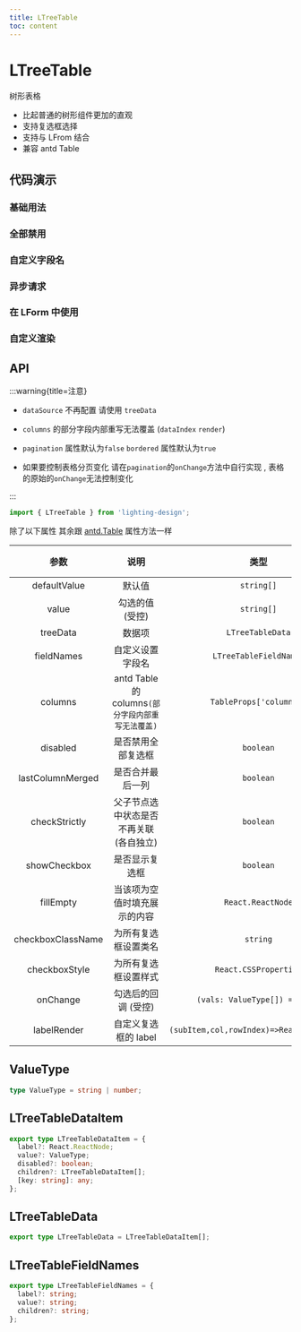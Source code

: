 ```yaml
---
title: LTreeTable
toc: content
---
```


# LTreeTable

树形表格

- 比起普通的树形组件更加的直观
- 支持复选框选择
- 支持与 LFrom 结合
- 兼容 antd Table

## 代码演示

### 基础用法

<code src="./demos/Demo1.tsx" ></code>

### 全部禁用

<code src="./demos/Demo2.tsx" ></code>

### 自定义字段名

<code src="./demos/Demo3.tsx" ></code>

### 异步请求

<code src="./demos/Demo4.tsx" ></code>

### 在 LForm 中使用

<code src="./demos/Demo5.tsx" ></code>

### 自定义渲染

<code src="./demos/Demo6.tsx" ></code>

## API

:::warning{title=注意}

- `dataSource` 不再配置 请使用 `treeData`

- `columns` 的部分字段内部重写无法覆盖 (`dataIndex` `render`)

- `pagination` 属性默认为`false` `bordered` 属性默认为`true`

- 如果要控制表格分页变化 请在`pagination`的`onChange`方法中自行实现 , 表格的原始的`onChange`无法控制变化

:::

```ts
import { LTreeTable } from 'lighting-design';
```

除了以下属性 其余跟 [antd.Table](https://ant.design/components/table-cn#api) 属性方法一样

|       参数        |                       说明                        |                   类型                    | 默认值  |
| :---------------: | :-----------------------------------------------: | :---------------------------------------: | :-----: |
|   defaultValue    |                      默认值                       |                `string[]`                 |   `-`   |
|       value       |                  勾选的值 (受控)                  |                `string[]`                 |   `-`   |
|     treeData      |                      数据项                       |             `LTreeTableData`              |  `[]`   |
|    fieldNames     |                 自定义设置字段名                  |          `LTreeTableFieldNames`           |   `-`   |
|      columns      | antd Table 的 columns`(部分字段内部重写无法覆盖)` |          `TableProps['columns']`          |   `-`   |
|     disabled      |                是否禁用全部复选框                 |                 `boolean`                 | `false` |
| lastColumnMerged  |                 是否合并最后一列                  |                 `boolean`                 | `false` |
|   checkStrictly   |      父子节点选中状态是否不再关联 (各自独立)      |                 `boolean`                 | `false` |
|   showCheckbox    |                  是否显示复选框                   |                 `boolean`                 | `true`  |
|     fillEmpty     |           当该项为空值时填充展示的内容            |             `React.ReactNode`             |  `'-'`  |
| checkboxClassName |               为所有复选框设置类名                |                 `string`                  |   `-`   |
|   checkboxStyle   |               为所有复选框设置样式                |           `React.CSSProperties`           |   `-`   |
|     onChange      |                勾选后的回调 (受控)                |       `(vals: ValueType[]) => void`       |   `-`   |
|    labelRender    |               自定义复选框的 label                | `(subItem,col,rowIndex)=>React.ReactNode` |   `-`   |

## ValueType

```ts
type ValueType = string | number;
```

## LTreeTableDataItem

```ts
export type LTreeTableDataItem = {
  label?: React.ReactNode;
  value?: ValueType;
  disabled?: boolean;
  children?: LTreeTableDataItem[];
  [key: string]: any;
};
```

## LTreeTableData

```ts
export type LTreeTableData = LTreeTableDataItem[];
```

## LTreeTableFieldNames

```ts
export type LTreeTableFieldNames = {
  label?: string;
  value?: string;
  children?: string;
};
```
